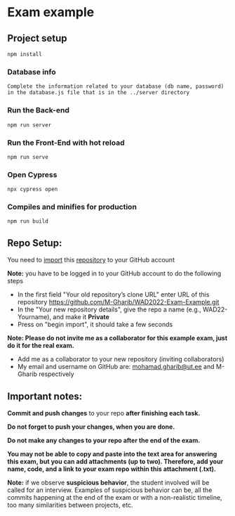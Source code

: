 # Exam example

## Project setup
```
npm install
```

### Database info
```
Complete the information related to your database (db name, password) in the database.js file that is in the ../server directory
```

### Run the Back-end
```
npm run server
```

### Run the Front-End with hot reload
```
npm run serve
```

### Open Cypress 
```
npx cypress open
```

### Compiles and minifies for production
```
npm run build
```


## Repo Setup:

You need to [import]( https://docs.github.com/en/get-started/importing-your-projects-to-github/importing-source-code-to-github/importing-a-repository-with-github-importer)   this [repository](https://github.com/M-Gharib/WAD2022-Exam-Example.git)  to your GitHub account

**Note:** you have to be logged in to your GitHub account to do the following steps

- In the first field "Your old repository’s clone URL" enter URL of this repository https://github.com/M-Gharib/WAD2022-Exam-Example.git
- In the "Your new repository details", give the repo a name (e.g., WAD22-Yourname), and make it **Private**
- Press on "begin import", it should take a few seconds

**Note: Please do not invite me as a collaborator for this example exam, just do it for the real exam.** 

- Add me as a collaborator to your new repository (inviting collaborators)
- My email and username on GitHub are: mohamad.gharib@ut.ee and M-Gharib respectively


## Important notes:

**Commit and push changes** to your repo **after finishing each task.**

**Do not forget to push your changes, when you are done.**

**Do not make any changes to your repo after the end of the exam.**

**You may not be able to copy and paste into the text area for answering this exam, but you can add attachments (up to two). Therefore, add your name, code, and a link to your exam repo within this attachment (.txt).**

**Note:** if we observe **suspicious behavior**, the student involved will be called for an interview. Examples of suspicious behavior can be, all the commits happening at the end of the exam or with a non-realistic timeline, too many similarities between projects, etc.




